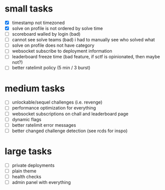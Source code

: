 # small tasks
- [x] timestamp not timezoned
- [x] solve on profile is not ordered by solve time
- [ ] scoreboard walled by login (bad)
- [ ] cannot see solve teams (bad) i had to manually see who solved what
- [ ] solve on profile does not have category
- [ ] websocket subscribe to deployment information
- [ ] leaderboard freeze time (bad feature, if sctf is opinionated, then maybe not?)
- [ ] better ratelimit policy (5 min / 3 burst)

# medium tasks
- [ ] unlockable/sequel challenges (i.e. revenge)
- [ ] performance optimization for everything
- [ ] websocket subscriptions on chall and leaderboard page
- [ ] dynamic flags
- [ ] better ratelimit error messages
- [ ] better changed challenge detection (see rcds for inspo)

# large tasks
- [ ] private deployments
- [ ] plain theme
- [ ] health checks
- [ ] admin panel with everything